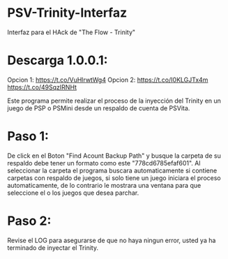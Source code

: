 # PSV-Trinity-Interfaz
Interfaz para el HAck de "The Flow - Trinity"

# Descarga 1.0.0.1: 
Opcion 1: 
  https://t.co/VuHlrwtWg4
Opcion 2: 
  https://t.co/I0KLGJTx4m
  https://t.co/49SqzIRNHt
  
Este programa permite realizar el proceso de la inyección del Trinity en un juego de PSP o PSMini desde un respaldo de cuenta de PSVita.

# Paso 1:
 De click en el Boton "Find Acount Backup Path" y busque la carpeta de su respaldo debe tener un formato como este "778cd6785efaf601".
 Al seleccionar la carpeta el programa buscara automaticamente si contiene carpetas con respaldo de juegos, si solo tiene un juego iniciara el proceso automaticamente, de lo contrario le mostrara una ventana para que seleccione el o los juegos que desea parchar.

# Paso 2:
  Revise el LOG para asegurarse de que no haya ningun error, usted ya ha terminado de inyectar el Trinity.
